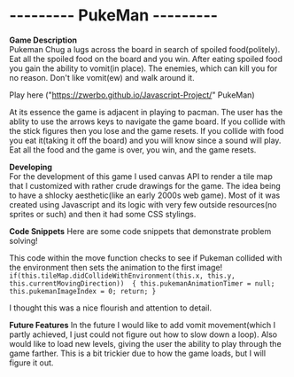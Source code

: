 --------- **PukeMan** ---------
===============================

**Game Description**   
Pukeman Chug a lugs across the board in search of spoiled food(politely). Eat all the spoiled food on the board and you win. After eating spoiled food you gain the ability to vomit(in place). The enemies, which can kill you for no reason. Don't like vomit(ew) and walk around it. 

Play here ("https://zwerbo.github.io/Javascript-Project/" PukeMan)

At its essence the game is adjacent in playing to pacman. The user has the ablity to use the arrows keys to navigate the game board. If you collide with the stick figures then you lose and the game resets. If you collide with food you eat it(taking it off the board) and you will know since a sound will play. Eat all the food and the game is over, you win, and the game resets. 

**Developing**  
For the development of this game I used canvas API to render a tile map that I customized with rather crude drawings for the game. The idea being to have a shlocky aesthetic(like an early 2000s web game). Most of it was created using Javascript and its logic with very few outside resources(no sprites or such) and then it had some CSS stylings. 



**Code Snippets**
Here are some code snippets that demonstrate problem solving!


This code within the move function checks to see if Pukeman collided with the environment then sets the animation to the first image!    
``
    if(this.tileMap.didCollideWithEnvironment(this.x, this.y, this.currentMovingDirection)) 
        {
            this.pukemanAnimationTimer = null;
            this.pukemanImageIndex = 0;
            return;
        }
``  



I thought this was a nice flourish and attention to detail. 


**Future Features**
In the future I would like to add vomit movement(which I partly achieved, I just could not figure out how to slow down a loop). 
Also would like to load new levels, giving the user the ability to play through the game farther. This is a bit trickier due to how the game loads, but I will figure it out. 
